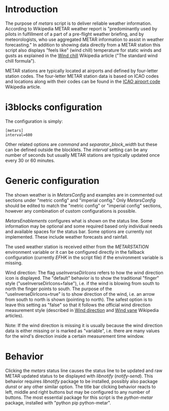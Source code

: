 # Introduction

The purpose of *metars* script is to deliver reliable weather information. According to Wikipedia METAR weather report is "predominantly used by pilots in fulfillment of a part of a pre-flight weather briefing, and by meteorologists, who use aggregated METAR information to assist in weather forecasting." In addition to showing data directly from a METAR station this script also displays "feels like" (wind chill) temperature for static winds and gusts as explained in the [Wind chill](https://en.wikipedia.org/wiki/Wind_chill) Wikipedia article ("The standard wind chill formula").

METAR stations are typically located at airports and defined by four-letter station codes. The four-letter METAR station data is based on ICAO codes and locations along with their codes can be found in the [ICAO airport code](https://en.wikipedia.org/wiki/ICAO_airport_code) Wikipedia article.

# i3blocks configuration

The configuration is simply:

```
[metars]
interval=600
```

Other related options are *command* and *separator_block_width* but these can be defined outside the blocklets. The *interval* setting can be any number of seconds but usually METAR stations are typically updated once every 30 or 60 minutes.

# Generic configuration

The shown weather is in *MetarsConfig* and examples are in commented out sections under "metric config" and "imperial config." Only *MetarsConfig* should be edited to match the "metric config" or "imperial config" sections, however any combination of custom configurations is possible.

*MetarsEnablements* configures what is shown on the status line. Some information may be optional and some required based only individual needs and available spaces for the status bar. Some options are currently not implemented. These include weather forecasts and rainfall.

The used weather station is received either from the *METARSTATION* environment variable or it can be configured directly in the fallback configuration (currently *EFHK* in the script file) if the environment variable is missing.

Wind direction: The flag *useInverseDirIcons* refers to how the wind direction icon is displayed. The "default" behavior is to show the traditional "finger" style ("useInverseDirIcons=false"), i.e. if the wind is blowing from south to north the finger points to south. The purpose of the "useInverseDirIcons=true" is to show direction of the wind, i.e. an arrow from south to north is shown (pointing to north). The safest option is to leave this setting as "false" so that it follows the official wind direction measurement style (described in [Wind direction](https://en.wikipedia.org/wiki/Wind_direction) and [Wind vane](https://en.wikipedia.org/wiki/Weather_vane) Wikipedia articles).

Note: If the wind direction is missing it is usually because the wind direction data is either missing or is marked as "variable", i.e. there are many values for the wind's direction inside a certain measurement time window.

# Behavior

Clicking the *metars* status line causes the status line to be updated and raw METAR updated status to be displayed with *libnotify* (*notify-send*). This behavior requires *libnotify* package to be installed, possibly also package *dunst* or any other similar option. The title bar clicking behavior reacts to left, middle and right buttons but may be configured to any number of buttons. The most essential package for this script is the *python-metar* package, installed with "python pip python-metar".

